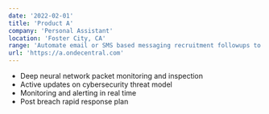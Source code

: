 ```yaml
---
date: '2022-02-01'
title: 'Product A'
company: 'Personal Assistant'
location: 'Foster City, CA'
range: 'Automate email or SMS based messaging recruitment followups to make sure they can relocate to your city'
url: 'https://a.ondecentral.com'
---
```


- Deep neural network packet monitoring and inspection
- Active updates on cybersecurity threat model
- Monitoring and alerting in real time
- Post breach rapid response plan
